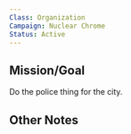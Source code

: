```yaml
---
Class: Organization
Campaign: Nuclear Chrome
Status: Active
---
```

## Mission/Goal
Do the police thing for the city.

## Other Notes
